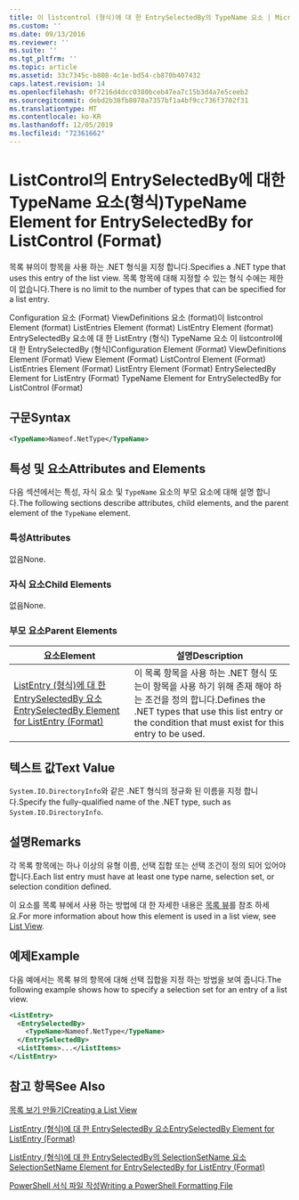 ```yaml
---
title: 이 listcontrol (형식)에 대 한 EntrySelectedBy의 TypeName 요소 | Microsoft Docs
ms.custom: ''
ms.date: 09/13/2016
ms.reviewer: ''
ms.suite: ''
ms.tgt_pltfrm: ''
ms.topic: article
ms.assetid: 33c7345c-b808-4c1e-bd54-cb870b407432
caps.latest.revision: 14
ms.openlocfilehash: 0f7216d4dcc0380bceb47ea7c15b3d4a7e5ceeb2
ms.sourcegitcommit: debd2b38fb8070a7357bf1a4bf9cc736f3702f31
ms.translationtype: MT
ms.contentlocale: ko-KR
ms.lasthandoff: 12/05/2019
ms.locfileid: "72361662"
---
```

# <a name="typename-element-for-entryselectedby-for-listcontrol-format"></a><span data-ttu-id="cd393-102">ListControl의 EntrySelectedBy에 대한 TypeName 요소(형식)</span><span class="sxs-lookup"><span data-stu-id="cd393-102">TypeName Element for EntrySelectedBy for ListControl (Format)</span></span>

<span data-ttu-id="cd393-103">목록 뷰의이 항목을 사용 하는 .NET 형식을 지정 합니다.</span><span class="sxs-lookup"><span data-stu-id="cd393-103">Specifies a .NET type that uses this entry of the list view.</span></span> <span data-ttu-id="cd393-104">목록 항목에 대해 지정할 수 있는 형식 수에는 제한이 없습니다.</span><span class="sxs-lookup"><span data-stu-id="cd393-104">There is no limit to the number of types that can be specified for a list entry.</span></span>

<span data-ttu-id="cd393-105">Configuration 요소 (Format) ViewDefinitions 요소 (format)이 listcontrol Element (format) ListEntries Element (format) ListEntry Element (format) EntrySelectedBy 요소에 대 한 ListEntry (형식) TypeName 요소 이 listcontrol에 대 한 EntrySelectedBy (형식)</span><span class="sxs-lookup"><span data-stu-id="cd393-105">Configuration Element (Format) ViewDefinitions Element (Format) View Element (Format) ListControl Element (Format) ListEntries Element (Format) ListEntry Element (Format) EntrySelectedBy Element for ListEntry (Format) TypeName Element for EntrySelectedBy for ListControl (Format)</span></span>

## <a name="syntax"></a><span data-ttu-id="cd393-106">구문</span><span class="sxs-lookup"><span data-stu-id="cd393-106">Syntax</span></span>

```xml
<TypeName>Nameof.NetType</TypeName>
```

## <a name="attributes-and-elements"></a><span data-ttu-id="cd393-107">특성 및 요소</span><span class="sxs-lookup"><span data-stu-id="cd393-107">Attributes and Elements</span></span>

<span data-ttu-id="cd393-108">다음 섹션에서는 특성, 자식 요소 및 `TypeName` 요소의 부모 요소에 대해 설명 합니다.</span><span class="sxs-lookup"><span data-stu-id="cd393-108">The following sections describe attributes, child elements, and the parent element of the `TypeName` element.</span></span>

### <a name="attributes"></a><span data-ttu-id="cd393-109">특성</span><span class="sxs-lookup"><span data-stu-id="cd393-109">Attributes</span></span>

<span data-ttu-id="cd393-110">없음</span><span class="sxs-lookup"><span data-stu-id="cd393-110">None.</span></span>

### <a name="child-elements"></a><span data-ttu-id="cd393-111">자식 요소</span><span class="sxs-lookup"><span data-stu-id="cd393-111">Child Elements</span></span>

<span data-ttu-id="cd393-112">없음</span><span class="sxs-lookup"><span data-stu-id="cd393-112">None.</span></span>

### <a name="parent-elements"></a><span data-ttu-id="cd393-113">부모 요소</span><span class="sxs-lookup"><span data-stu-id="cd393-113">Parent Elements</span></span>

|<span data-ttu-id="cd393-114">요소</span><span class="sxs-lookup"><span data-stu-id="cd393-114">Element</span></span>|<span data-ttu-id="cd393-115">설명</span><span class="sxs-lookup"><span data-stu-id="cd393-115">Description</span></span>|
|-------------|-----------------|
|[<span data-ttu-id="cd393-116">ListEntry (형식)에 대 한 EntrySelectedBy 요소</span><span class="sxs-lookup"><span data-stu-id="cd393-116">EntrySelectedBy Element for ListEntry (Format)</span></span>](./entryselectedby-element-for-listentry-for-listcontrol-format.md)|<span data-ttu-id="cd393-117">이 목록 항목을 사용 하는 .NET 형식 또는이 항목을 사용 하기 위해 존재 해야 하는 조건을 정의 합니다.</span><span class="sxs-lookup"><span data-stu-id="cd393-117">Defines the .NET types that use this list entry or the condition that must exist for this entry to be used.</span></span>|

## <a name="text-value"></a><span data-ttu-id="cd393-118">텍스트 값</span><span class="sxs-lookup"><span data-stu-id="cd393-118">Text Value</span></span>

<span data-ttu-id="cd393-119">`System.IO.DirectoryInfo`와 같은 .NET 형식의 정규화 된 이름을 지정 합니다.</span><span class="sxs-lookup"><span data-stu-id="cd393-119">Specify the fully-qualified name of the .NET type, such as `System.IO.DirectoryInfo`.</span></span>

## <a name="remarks"></a><span data-ttu-id="cd393-120">설명</span><span class="sxs-lookup"><span data-stu-id="cd393-120">Remarks</span></span>

<span data-ttu-id="cd393-121">각 목록 항목에는 하나 이상의 유형 이름, 선택 집합 또는 선택 조건이 정의 되어 있어야 합니다.</span><span class="sxs-lookup"><span data-stu-id="cd393-121">Each list entry must have at least one type name, selection set, or selection condition defined.</span></span>

<span data-ttu-id="cd393-122">이 요소를 목록 뷰에서 사용 하는 방법에 대 한 자세한 내용은 [목록 뷰](./creating-a-list-view.md)를 참조 하세요.</span><span class="sxs-lookup"><span data-stu-id="cd393-122">For more information about how this element is used in a list view, see [List View](./creating-a-list-view.md).</span></span>

## <a name="example"></a><span data-ttu-id="cd393-123">예제</span><span class="sxs-lookup"><span data-stu-id="cd393-123">Example</span></span>

<span data-ttu-id="cd393-124">다음 예에서는 목록 뷰의 항목에 대해 선택 집합을 지정 하는 방법을 보여 줍니다.</span><span class="sxs-lookup"><span data-stu-id="cd393-124">The following example shows how to specify a selection set for an entry of a list view.</span></span>

```xml
<ListEntry>
  <EntrySelectedBy>
    <TypeName>Nameof.NetType</TypeName>
  </EntrySelectedBy>
  <ListItems>...</ListItems>
</ListEntry>
```

## <a name="see-also"></a><span data-ttu-id="cd393-125">참고 항목</span><span class="sxs-lookup"><span data-stu-id="cd393-125">See Also</span></span>

[<span data-ttu-id="cd393-126">목록 보기 만들기</span><span class="sxs-lookup"><span data-stu-id="cd393-126">Creating a List View</span></span>](./creating-a-list-view.md)

[<span data-ttu-id="cd393-127">ListEntry (형식)에 대 한 EntrySelectedBy 요소</span><span class="sxs-lookup"><span data-stu-id="cd393-127">EntrySelectedBy Element for ListEntry (Format)</span></span>](./entryselectedby-element-for-listentry-for-listcontrol-format.md)

[<span data-ttu-id="cd393-128">ListEntry (형식)에 대 한 EntrySelectedBy의 SelectionSetName 요소</span><span class="sxs-lookup"><span data-stu-id="cd393-128">SelectionSetName Element for EntrySelectedBy for ListEntry (Format)</span></span>](./selectionsetname-element-for-entryselectedby-for-listcontrol-format.md)

[<span data-ttu-id="cd393-129">PowerShell 서식 파일 작성</span><span class="sxs-lookup"><span data-stu-id="cd393-129">Writing a PowerShell Formatting File</span></span>](./writing-a-powershell-formatting-file.md)
